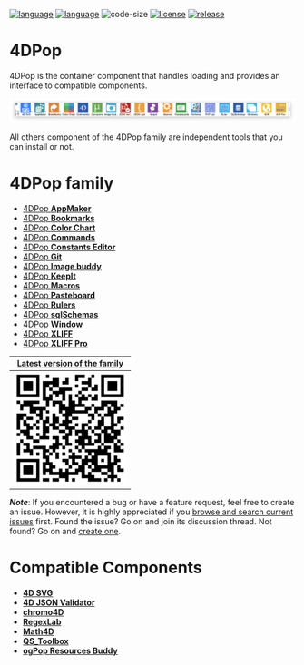 [![language](https://img.shields.io/static/v1?label=language&message=4d&color=blue)](https://developer.4d.com/)
[![language](https://img.shields.io/github/languages/top/vdelachaux/4DPop.svg)](https://developer.4d.com/)
![code-size](https://img.shields.io/github/languages/code-size/vdelachaux/4DPop.svg)
[![license](https://img.shields.io/github/license/vdelachaux/4DPop)](LICENSE)
[![release](https://img.shields.io/github/v/release/vdelachaux/4DPop?include_prereleases)](https://github.com/vdelachaux/4DPop/releases/latest)

# 4DPop

4DPop is the container component that handles loading and provides an interface to compatible components.

<img src="./assets/4DPop.png">

All others component of the 4DPop family are independent tools that you can install or not.

# 4DPop family

* [4DPop **AppMaker**](https://github.com/vdelachaux/4DPop-AppMaker)
* [4DPop **Bookmarks**](https://github.com/vdelachaux/4DPop-Bookmarks)
* [4DPop **Color Chart**](https://github.com/vdelachaux/4DPop-ColorChart)
* [4DPop **Commands**](https://github.com/vdelachaux/4DPop-Commands)
* [4DPop **Constants Editor**](https://github.com/vdelachaux/4DPop-Constants-Editor)
* [4DPop **Git**](https://vdelachaux.github.io/4DPop-Git/)
* [4DPop **Image buddy**](https://github.com/vdelachaux/4DPop-Image-Buddy)
* [4DPop **KeepIt**](https://github.com/vdelachaux/4DPop-KeepIt)
* [4DPop **Macros**](https://github.com/vdelachaux/4DPop-Macros)
* [4DPop **Pasteboard**](https://github.com/vdelachaux/4DPop-Pasteboard)
* [4DPop **Rulers**](https://github.com/vdelachaux/4DPop-Rulers)
* [4DPop **sqlSchemas**](https://github.com/vdelachaux/4DPop-sqlSchemas)
* [4DPop **Window**](https://github.com/vdelachaux/4DPop-Window)
* [4DPop **XLIFF**](https://github.com/vdelachaux/4DPop-XLIFF)
* [4DPop **XLIFF Pro**](https://vdelachaux.github.io/4DPop-XLIFF-Pro/)

|[Latest version of the family](https://github.com/vdelachaux/4DPop/releases/latest)|
|:----------------:|
|<img src="assets/latestQR.jpg" alt="QR code" title="QR code" width="200"/>|

***Note***: If you encountered a bug or have a feature request, feel free to create an issue.
However, it is highly appreciated if you <a href="https://github.com/milke/4DPop/issues">browse and search current issues</a> first.
Found the issue? Go on and join its discussion thread.
Not found? Go on and <a href="https://github.com/milke/4DPop/issues/new">create one</a>.

# Compatible Components

* [**4D SVG**](https://doc.4d.com/4Dv18/4D/18/4D-SVG-Component.100-4611717.en.html)
* [**4D JSON Validator**](https://github.com/AdrienCagniant/4DPop-JSON-Validator)
* [**chromo4D**](https://forums.4d.com/Post/EN/1576084/1/1576085#1576085)
* [**RegexLab**](https://github.com/AJARProject/AJ_Tools_Regex)
* [**Math4D**](https://forums.4d.com/Post/EN/31847250/1/31847251#31847251)
* [**QS_Toolbox**](https://association-qualisoft.eu/qs_toolbox-description/)
* [**ogPop Resources Buddy**](https://www.protee.org/index.php/en/download-en/4d-free-bonus)
